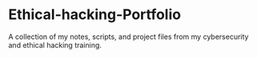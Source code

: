 # Ethical-hacking-Portfolio
A collection of my notes, scripts, and project files from my cybersecurity and ethical hacking training.
